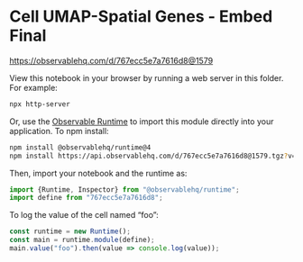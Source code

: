 # Cell UMAP-Spatial Genes - Embed Final

https://observablehq.com/d/767ecc5e7a7616d8@1579

View this notebook in your browser by running a web server in this folder. For
example:

~~~sh
npx http-server
~~~

Or, use the [Observable Runtime](https://github.com/observablehq/runtime) to
import this module directly into your application. To npm install:

~~~sh
npm install @observablehq/runtime@4
npm install https://api.observablehq.com/d/767ecc5e7a7616d8@1579.tgz?v=3
~~~

Then, import your notebook and the runtime as:

~~~js
import {Runtime, Inspector} from "@observablehq/runtime";
import define from "767ecc5e7a7616d8";
~~~

To log the value of the cell named “foo”:

~~~js
const runtime = new Runtime();
const main = runtime.module(define);
main.value("foo").then(value => console.log(value));
~~~
